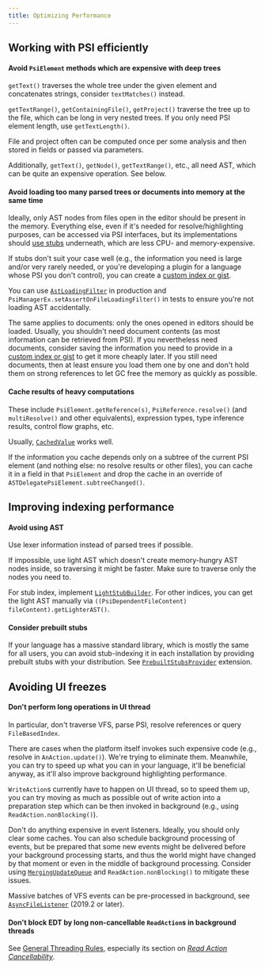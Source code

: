 ```yaml
---
title: Optimizing Performance
---
```


## Working with PSI efficiently

#### Avoid `PsiElement` methods which are expensive with deep trees

`getText()` traverses the whole tree under the given element and concatenates strings, consider `textMatches()` instead.

`getTextRange()`, `getContainingFile()`, `getProject()` traverse the tree up to the file, which can be long in very nested trees. If you only need PSI element length, use `getTextLength()`. 

File and project often can be computed once per some analysis and then stored in fields or passed via parameters.

Additionally, `getText()`, `getNode()`, `getTextRange()`, etc., all need AST, which can be quite an expensive operation. See below.

#### Avoid loading too many parsed trees or documents into memory at the same time

Ideally, only AST nodes from files open in the editor should be present in the memory.
Everything else, even if it's needed for resolve/highlighting purposes, can be accessed via PSI interfaces,
but its implementations should [use stubs](/basics/indexing_and_psi_stubs/stub_indexes.md) underneath, which are less CPU- and memory-expensive.

If stubs don't suit your case well (e.g., the information you need is large and/or very rarely needed, or you're
developing a plugin for a language whose PSI you don't control), you can create a [custom index or gist](/basics/indexing_and_psi_stubs.md).

You can use [`AstLoadingFilter`](upsource:///platform/core-api/src/com/intellij/util/AstLoadingFilter.java) in production and `PsiManagerEx.setAssertOnFileLoadingFilter()` in tests
to ensure you're not loading AST accidentally.

The same applies to documents: only the ones opened in editors should be loaded.
Usually, you shouldn't need document contents (as most information can be retrieved from PSI). If you nevertheless
need documents, consider saving the information you need to provide in a [custom index or gist](/basics/indexing_and_psi_stubs.md) to get it more cheaply later. 
If you still need documents, then at least ensure you load them one by one and don't hold them on
strong references to let GC free the memory as quickly as possible. 

#### Cache results of heavy computations

These include `PsiElement.getReference(s)`, `PsiReference.resolve()` (and `multiResolve()` and other equivalents),
expression types, type inference results, control flow graphs, etc.

Usually, [`CachedValue`](upsource:///platform/core-api/src/com/intellij/psi/util/CachedValue.java) works well.

If the information you cache depends only on a subtree of the current PSI element 
(and nothing else: no resolve results or other files), you can cache it in a field in that `PsiElement` and drop the cache
in an override of `ASTDelegatePsiElement.subtreeChanged()`.
  
## Improving indexing performance

#### Avoid using AST

Use lexer information instead of parsed trees if possible.

If impossible, use light AST which doesn't create memory-hungry AST nodes inside, so traversing it might be faster. 
Make sure to traverse only the nodes you need to.

For stub index, implement [`LightStubBuilder`](upsource:///platform/core-impl/src/com/intellij/psi/stubs/LightStubBuilder.java). For other indices, you can get the light AST manually 
via `((PsiDependentFileContent) fileContent).getLighterAST()`.

#### Consider prebuilt stubs

If your language has a massive standard library, which is mostly the same for all users, you can avoid stub-indexing it
in each installation by providing prebuilt stubs with your distribution. See [`PrebuiltStubsProvider`](upsource:///platform/lang-impl/src/com/intellij/psi/stubs/PrebuiltStubs.kt) extension.

## Avoiding UI freezes

#### Don't perform long operations in UI thread

In particular, don't traverse VFS, parse PSI, resolve references or query `FileBasedIndex`.

There are cases when the platform itself invokes such expensive code (e.g., resolve in `AnAction.update()`).
We're trying to eliminate them. Meanwhile, you can try to speed up what you can in your language, it'll be beneficial anyway, as it'll also improve
background highlighting performance.

`WriteAction`s currently have to happen on UI thread, so to speed them up, you can try moving as much as possible
out of write action into a preparation step which can be then invoked in background (e.g., using `ReadAction.nonBlocking()`).

Don't do anything expensive in event listeners. Ideally, you should only clear some caches.
You can also schedule background processing of events, but be prepared that some new events might be delivered
before your background processing starts, and thus the world might have changed by that moment or 
even in the middle of background processing. Consider using [`MergingUpdateQueue`](upsource:///platform/platform-api/src/com/intellij/util/ui/update/MergingUpdateQueue.java) and `ReadAction.nonBlocking()` to mitigate these issues.

Massive batches of VFS events can be pre-processed in background, see [`AsyncFileListener`](upsource:///platform/core-api/src/com/intellij/openapi/vfs/AsyncFileListener.java) (2019.2 or later). 

#### Don't block EDT by long non-cancellable `ReadAction`s in background threads

See [General Threading Rules](/basics/architectural_overview/general_threading_rules.md), especially its section on [*Read Action Cancellability*](/basics/architectural_overview/general_threading_rules.md#read-action-cancellability).